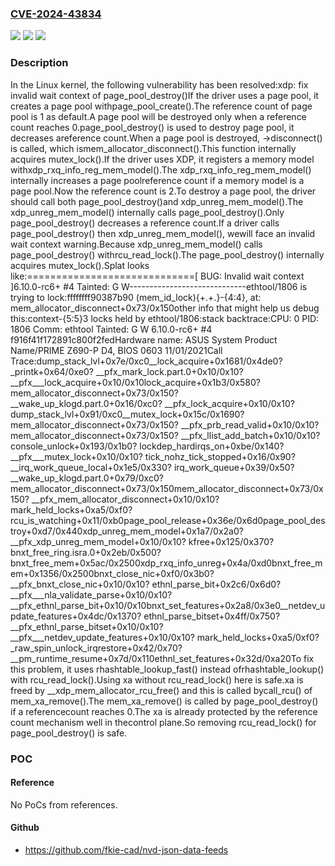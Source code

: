 ### [CVE-2024-43834](https://cve.mitre.org/cgi-bin/cvename.cgi?name=CVE-2024-43834)
![](https://img.shields.io/static/v1?label=Product&message=Linux&color=blue)
![](https://img.shields.io/static/v1?label=Version&message=c3f812cea0d7%3C%20be9d08ff102d%20&color=brighgreen)
![](https://img.shields.io/static/v1?label=Vulnerability&message=n%2Fa&color=brighgreen)

### Description

In the Linux kernel, the following vulnerability has been resolved:xdp: fix invalid wait context of page_pool_destroy()If the driver uses a page pool, it creates a page pool withpage_pool_create().The reference count of page pool is 1 as default.A page pool will be destroyed only when a reference count reaches 0.page_pool_destroy() is used to destroy page pool, it decreases areference count.When a page pool is destroyed, ->disconnect() is called, which ismem_allocator_disconnect().This function internally acquires mutex_lock().If the driver uses XDP, it registers a memory model withxdp_rxq_info_reg_mem_model().The xdp_rxq_info_reg_mem_model() internally increases a page poolreference count if a memory model is a page pool.Now the reference count is 2.To destroy a page pool, the driver should call both page_pool_destroy()and xdp_unreg_mem_model().The xdp_unreg_mem_model() internally calls page_pool_destroy().Only page_pool_destroy() decreases a reference count.If a driver calls page_pool_destroy() then xdp_unreg_mem_model(), wewill face an invalid wait context warning.Because xdp_unreg_mem_model() calls page_pool_destroy() withrcu_read_lock().The page_pool_destroy() internally acquires mutex_lock().Splat looks like:=============================[ BUG: Invalid wait context ]6.10.0-rc6+ #4 Tainted: G W-----------------------------ethtool/1806 is trying to lock:ffffffff90387b90 (mem_id_lock){+.+.}-{4:4}, at: mem_allocator_disconnect+0x73/0x150other info that might help us debug this:context-{5:5}3 locks held by ethtool/1806:stack backtrace:CPU: 0 PID: 1806 Comm: ethtool Tainted: G W 6.10.0-rc6+ #4 f916f41f172891c800f2fedHardware name: ASUS System Product Name/PRIME Z690-P D4, BIOS 0603 11/01/2021Call Trace:<TASK>dump_stack_lvl+0x7e/0xc0__lock_acquire+0x1681/0x4de0? _printk+0x64/0xe0? __pfx_mark_lock.part.0+0x10/0x10? __pfx___lock_acquire+0x10/0x10lock_acquire+0x1b3/0x580? mem_allocator_disconnect+0x73/0x150? __wake_up_klogd.part.0+0x16/0xc0? __pfx_lock_acquire+0x10/0x10? dump_stack_lvl+0x91/0xc0__mutex_lock+0x15c/0x1690? mem_allocator_disconnect+0x73/0x150? __pfx_prb_read_valid+0x10/0x10? mem_allocator_disconnect+0x73/0x150? __pfx_llist_add_batch+0x10/0x10? console_unlock+0x193/0x1b0? lockdep_hardirqs_on+0xbe/0x140? __pfx___mutex_lock+0x10/0x10? tick_nohz_tick_stopped+0x16/0x90? __irq_work_queue_local+0x1e5/0x330? irq_work_queue+0x39/0x50? __wake_up_klogd.part.0+0x79/0xc0? mem_allocator_disconnect+0x73/0x150mem_allocator_disconnect+0x73/0x150? __pfx_mem_allocator_disconnect+0x10/0x10? mark_held_locks+0xa5/0xf0? rcu_is_watching+0x11/0xb0page_pool_release+0x36e/0x6d0page_pool_destroy+0xd7/0x440xdp_unreg_mem_model+0x1a7/0x2a0? __pfx_xdp_unreg_mem_model+0x10/0x10? kfree+0x125/0x370? bnxt_free_ring.isra.0+0x2eb/0x500? bnxt_free_mem+0x5ac/0x2500xdp_rxq_info_unreg+0x4a/0xd0bnxt_free_mem+0x1356/0x2500bnxt_close_nic+0xf0/0x3b0? __pfx_bnxt_close_nic+0x10/0x10? ethnl_parse_bit+0x2c6/0x6d0? __pfx___nla_validate_parse+0x10/0x10? __pfx_ethnl_parse_bit+0x10/0x10bnxt_set_features+0x2a8/0x3e0__netdev_update_features+0x4dc/0x1370? ethnl_parse_bitset+0x4ff/0x750? __pfx_ethnl_parse_bitset+0x10/0x10? __pfx___netdev_update_features+0x10/0x10? mark_held_locks+0xa5/0xf0? _raw_spin_unlock_irqrestore+0x42/0x70? __pm_runtime_resume+0x7d/0x110ethnl_set_features+0x32d/0xa20To fix this problem, it uses rhashtable_lookup_fast() instead ofrhashtable_lookup() with rcu_read_lock().Using xa without rcu_read_lock() here is safe.xa is freed by __xdp_mem_allocator_rcu_free() and this is called bycall_rcu() of mem_xa_remove().The mem_xa_remove() is called by page_pool_destroy() if a referencecount reaches 0.The xa is already protected by the reference count mechanism well in thecontrol plane.So removing rcu_read_lock() for page_pool_destroy() is safe.

### POC

#### Reference
No PoCs from references.

#### Github
- https://github.com/fkie-cad/nvd-json-data-feeds

